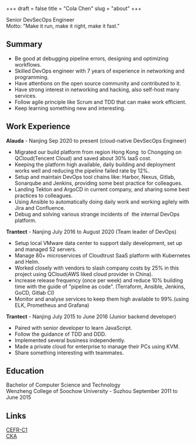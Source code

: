 +++
draft = false
title = "Cola Chen"
slug = "about"
+++

Senior DevSecOps Engineer  
Motto: "Make it run, make it right, make it fast."  
## Summary
- Be good at debugging pipeline errors, designing and optimizing workflows.
- Skilled DevOps engineer with 7 years of experience in networking and programming.
- Have attentions on the open source community and contributed to it.
- Have strong interest in networking and hacking, also self-host many services.
- Follow agile principle like Scrum and TDD that can make work efficient.
- Keep learning something new and interesting.

## Work Experience
**Alauda** - Nanjing Sep 2020 to present (cloud-native DevSecOps Engineer)
- Migrated our build platform from region Hong Kong  to Chongqing on QCloud(Tencent Cloud) and saved about 30% IaaS cost.
- Keeping the platform high available, daily building and deployment works well and reducing the pipeline failed rate by 12%.
- Setup and maintain DevOps tool chains like: Harbor, Nexus, Gitlab, Sonarqube and Jenkins, providing some best practice for colleagues.
- Landing Tekton and ArgoCD in current company, and sharing some best practices to colleagues.
- Using Ansible to automatically doing daily work and working agilely with Jira and Confluence.
- Debug and solving various strange incidents of  the internal DevOps platform.

**Trantect** - Nanjing July 2016 to August 2020 (Team leader of DevOps)
- Setup local VMware data center to support daily development, set up and managed 52 servers.
- Manage 80+ microservices of Cloudtrust SaaS platform with Kubernetes and Helm.
- Worked closely with vendors to slash company costs by 25% in this project using QCloud(AWS liked cloud provider in China).
- Increase release frequency (once per week) and reduce 10% building time with the guide of "pipeline as code". (Terraform, Ansible, Jenkins, GoCD, Gitlab CI)
- Monitor and analyse services to keep them high available to 99%.(using ELK, Prometheus and Grafana)

**Trantect** - Nanjing July 2015 to June 2016 (Junior backend developer)
- Paired with senior developer to learn JavaScript.
- Follow the guidance of TDD and DDD.
- Implemented several business independently.
- Made a private cloud for enterprise to manage their PCs using KVM.
- Share something interesting with teammates.

## Education
Bachelor of Computer Science and Technology  
Wenzheng College of Soochow University - Suzhou September 2011 to June 2015

## Links
[CEFR-C1](https://www.efset.org/cert/1EfbRQ)  
[CKA](https://ti-user-certificates.s3.amazonaws.com/e0df7fbf-a057-42af-8a1f-590912be5460/5408452c-8558-4803-b55c-18a2a385d220-gang-chen-certified-kubernetes-administrator-china-exam-cka-cn-certificate.pdf)